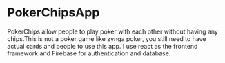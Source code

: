 # PokerChipsApp
PokerChips allow people to play poker with each other without having any chips.This is not a poker game like zynga poker, you still need to have actual cards and people  to use this app. I use react as the frontend framework and Firebase for authentication and database. 
